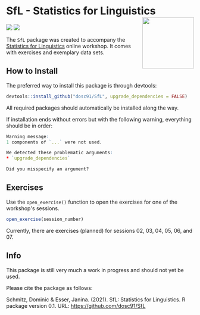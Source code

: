 # SfL - Statistics for Linguistics <img src='https://github.com/dosc91/SfL/blob/gh-pages/logo/sfl_logo.svg' align="right" height="138" />

<!-- badges: start -->
![](https://img.shields.io/badge/version-0.1-FFA70B.svg)
![](https://img.shields.io/github/last-commit/dosc91/SfL)
<!-- badges: end -->

The `SfL` package was created to accompany the <a href="https://forensic-linguistics-sc.com/workshop/" target="_blank">Statistics for Linguistics</a> online workshop. It comes with exercises and exemplary data sets.

## How to Install

The preferred way to install this package is through devtools:

```r
devtools::install_github("dosc91/SfL", upgrade_dependencies = FALSE)
```

All required packages should automatically be installed along the way.

If installation ends without errors but with the following warning, everything should be in order:

```r
Warning message:
1 components of `...` were not used.

We detected these problematic arguments:
* `upgrade_dependencies`

Did you misspecify an argument? 
```

## Exercises

Use the `open_exercise()` function to open the exercises for one of the workshop's sessions.

```r
open_exercise(session_number)
```

Currently, there are exercises (planned) for sessions 02, 03, 04, 05, 06, and 07.

## Info

This package is still very much a work in progress and should not yet be used.

Please cite the package as follows:

Schmitz, Dominic & Esser, Janina. (2021). SfL: Statistics for Linguistics. R package version 0.1. URL: https://github.com/dosc91/SfL
